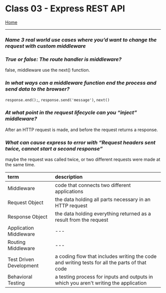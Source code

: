 # Class 03 - Express REST API

[Home](https://justinhamerly.github.io/reading-notes/)

---

### *Name 3 real world use cases where you’d want to change the request with custom middleware*



### *True or false: The route handler is middleware?*

false, middleware use the next() function.

### *In what ways can a middleware function end the process and send data to the browser?*

`response.end();`, `response.send('message')`, `next()`

### *At what point in the request lifecycle can you “inject” middleware?*

After an HTTP request is made, and before the request returns a response.

### *What can cause express to error with “Request headers sent twice, cannot start a second response”*

maybe the request was called twice, or two different requests were made at the same time. 

|term|description|
|:--|:--|
|Middleware|code that connects two different applications|
|Request Object|the data holding all parts necessary in an HTTP request|
|Response Object|the data holding everything returned as a result from the request|
|Application Middleware|---|
|Routing Middleware|---|
|Test Driven Development|a coding flow that includes writing the code and writing tests for all the parts of that code|
|Behavioral Testing|a testing process for inputs and outputs in which you aren't writing the application|
